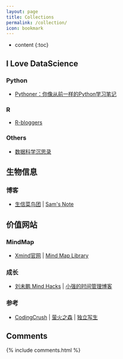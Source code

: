 ```yaml
---
layout: page
title: Collections
permalink: /collection/
icon: bookmark
---
```


* content
{:toc}




## I Love DataScience

### Python
* [Pythoner：你像从前一样的Python学习笔记](http://www.pythoner.com/)

### R
* [R-bloggers](https://www.r-bloggers.com/) 

### Others
* [数据科学沉思录](http://yphuang.github.io/)



## 生物信息

### 博客
* [生信菜鸟团](http://www.bio-info-trainee.com/) | [Sam's Note](http://qinqianshan.com/sample-page/)



## 价值网站

### MindMap
* [Xmind官网](http://www.xmind.net/share/) | [Mind Map Library](http://www.biggerplate.com/mindmap-library)

### 成长
* [刘未鹏 Mind Hacks](http://mindhacks.cn/) | [小强的时间管理博客](http://www.gtdlife.com/)

### 参考
* [CodingCrush](http://codingcrush.me/) | [萤火之森](http://frankorz.com/) | [独立写生](http://www.cnfeat.com/)



## Comments

{% include comments.html %}

